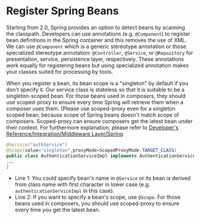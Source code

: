 # Register Spring Beans

Starting from 2.0, Spring provides an option to detect beans by scanning
the classpath. Developers can use annotations (e.g. `@Component`) to
register bean definitions in the Spring container and this removes the
use of XML. We can use `@Component` which is a generic stereotype
annotation or those specialized stereotype annotation: `@Controller`,
`@Service`, or `@Repository` for presentation, service, persistence
layer, respectively. These annotations work equally for registering
beans but using specialized annotation makes your classes suited for
processing by tools.

When you register a bean, its bean scope is a "singleton" by default if
you don't specify it. Our service class is stateless so that it is
suitable to be a singleton-scoped bean. For those beans used in
composers, they should use scoped-proxy to ensure every time Spring will
retrieve them when a composer uses them. (Please use scoped-proxy even
for a singleton scoped bean, because scope of Spring beans doesn't match
scope of composers. Scoped-proxy can ensure composers get the latest
bean under their context. For furthermore explanation, please refer to [
Developer's Reference/Integration/Middleware Layer/Spring](ZK_Developer%27s_Reference/Integration/Middleware_Layer/Spring)

```java
@Service("authService")
@Scope(value="singleton",proxyMode=ScopedProxyMode.TARGET_CLASS)
public class AuthenticationServiceImpl implements AuthenticationService,Serializable{
...
}
```

-   Line 1: You could specify bean's name in `@Service` or its bean is
    derived from class name with first character in lower case (e.g.
    `authenticationServiceImpl` in this case).
-   Line 2: If you want to specify a bean's scope, use `@Scope`. For
    those beans used in composers, you should use scoped-proxy to ensure
    every time you get the latest bean.
